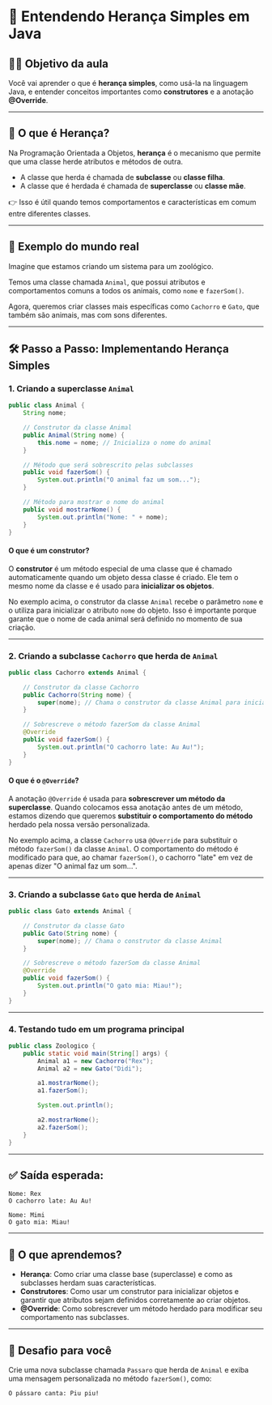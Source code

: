 
# 🔰  Entendendo Herança Simples em Java

## 👨‍🏫 Objetivo da aula

Você vai aprender o que é **herança simples**, como usá-la na linguagem Java, e entender conceitos importantes como **construtores** e a anotação **@Override**.

---

## 📌 O que é Herança?

Na Programação Orientada a Objetos, **herança** é o mecanismo que permite que uma classe herde atributos e métodos de outra.

- A classe que herda é chamada de **subclasse** ou **classe filha**.
- A classe que é herdada é chamada de **superclasse** ou **classe mãe**.

👉 Isso é útil quando temos comportamentos e características em comum entre diferentes classes.

---

## 🧠 Exemplo do mundo real

Imagine que estamos criando um sistema para um zoológico.

Temos uma classe chamada `Animal`, que possui atributos e comportamentos comuns a todos os animais, como `nome` e `fazerSom()`.

Agora, queremos criar classes mais específicas como `Cachorro` e `Gato`, que também são animais, mas com sons diferentes.

---

## 🛠️ Passo a Passo: Implementando Herança Simples

### 1. Criando a superclasse `Animal`

```java
public class Animal {
    String nome;

    // Construtor da classe Animal
    public Animal(String nome) {
        this.nome = nome; // Inicializa o nome do animal
    }

    // Método que será sobrescrito pelas subclasses
    public void fazerSom() {
        System.out.println("O animal faz um som...");
    }

    // Método para mostrar o nome do animal
    public void mostrarNome() {
        System.out.println("Nome: " + nome);
    }
}
```

#### **O que é um construtor?**

O **construtor** é um método especial de uma classe que é chamado automaticamente quando um objeto dessa classe é criado. Ele tem o mesmo nome da classe e é usado para **inicializar os objetos**. 

No exemplo acima, o construtor da classe `Animal` recebe o parâmetro `nome` e o utiliza para inicializar o atributo `nome` do objeto. Isso é importante porque garante que o nome de cada animal será definido no momento de sua criação.

---

### 2. Criando a subclasse `Cachorro` que **herda** de `Animal`

```java
public class Cachorro extends Animal {

    // Construtor da classe Cachorro
    public Cachorro(String nome) {
        super(nome); // Chama o construtor da classe Animal para inicializar o nome
    }

    // Sobrescreve o método fazerSom da classe Animal
    @Override
    public void fazerSom() {
        System.out.println("O cachorro late: Au Au!");
    }
}
```

#### **O que é o `@Override`?**

A anotação `@Override` é usada para **sobrescrever um método da superclasse**. Quando colocamos essa anotação antes de um método, estamos dizendo que queremos **substituir o comportamento do método** herdado pela nossa versão personalizada.

No exemplo acima, a classe `Cachorro` usa `@Override` para substituir o método `fazerSom()` da classe `Animal`. O comportamento do método é modificado para que, ao chamar `fazerSom()`, o cachorro "late" em vez de apenas dizer "O animal faz um som...".

---

### 3. Criando a subclasse `Gato` que **herda** de `Animal`

```java
public class Gato extends Animal {

    // Construtor da classe Gato
    public Gato(String nome) {
        super(nome); // Chama o construtor da classe Animal
    }

    // Sobrescreve o método fazerSom da classe Animal
    @Override
    public void fazerSom() {
        System.out.println("O gato mia: Miau!");
    }
}
```

---

### 4. Testando tudo em um programa principal

```java
public class Zoologico {
    public static void main(String[] args) {
        Animal a1 = new Cachorro("Rex");
        Animal a2 = new Gato("Didi");

        a1.mostrarNome();
        a1.fazerSom();

        System.out.println();

        a2.mostrarNome();
        a2.fazerSom();
    }
}
```

---

## ✅ Saída esperada:

```
Nome: Rex
O cachorro late: Au Au!

Nome: Mimi
O gato mia: Miau!
```

---

## 📘 O que aprendemos?

- **Herança**: Como criar uma classe base (superclasse) e como as subclasses herdam suas características.
- **Construtores**: Como usar um construtor para inicializar objetos e garantir que atributos sejam definidos corretamente ao criar objetos.
- **@Override**: Como sobrescrever um método herdado para modificar seu comportamento nas subclasses.

---

## 🧪 Desafio para você

Crie uma nova subclasse chamada `Passaro` que herda de `Animal` e exiba uma mensagem personalizada no método `fazerSom()`, como:

```
O pássaro canta: Piu piu!
```

